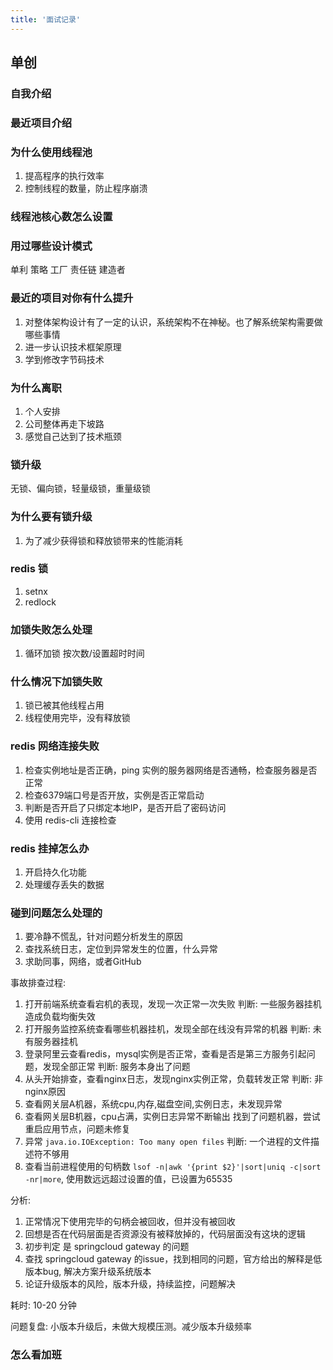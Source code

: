 ```yaml
---
title: '面试记录'
---
```


## 单创

### 自我介绍
### 最近项目介绍
### 为什么使用线程池

1. 提高程序的执行效率
2. 控制线程的数量，防止程序崩溃

### 线程池核心数怎么设置
### 用过哪些设计模式
单利 策略 工厂 责任链 建造者
### 最近的项目对你有什么提升

1. 对整体架构设计有了一定的认识，系统架构不在神秘。也了解系统架构需要做哪些事情
2. 进一步认识技术框架原理
3. 学到修改字节码技术

### 为什么离职

1. 个人安排
2. 公司整体再走下坡路
3. 感觉自己达到了技术瓶颈

### 锁升级

无锁、偏向锁，轻量级锁，重量级锁

### 为什么要有锁升级

1. 为了减少获得锁和释放锁带来的性能消耗

### redis 锁

1. setnx
2. redlock

### 加锁失败怎么处理

1. 循环加锁 按次数/设置超时时间

### 什么情况下加锁失败

1. 锁已被其他线程占用
2. 线程使用完毕，没有释放锁

### redis 网络连接失败

1. 检查实例地址是否正确，ping 实例的服务器网络是否通畅，检查服务器是否正常
2. 检查6379端口号是否开放，实例是否正常启动
3. 判断是否开启了只绑定本地IP，是否开启了密码访问
4. 使用 redis-cli 连接检查

### redis 挂掉怎么办

1. 开启持久化功能
2. 处理缓存丢失的数据

### 碰到问题怎么处理的

1. 要冷静不慌乱，针对问题分析发生的原因
2. 查找系统日志，定位到异常发生的位置，什么异常
3. 求助同事，网络，或者GitHub

事故排查过程:

1. 打开前端系统查看宕机的表现，发现一次正常一次失败 判断: 一些服务器挂机造成负载均衡失效
2. 打开服务监控系统查看哪些机器挂机，发现全部在线没有异常的机器 判断: 未有服务器挂机
3. 登录阿里云查看redis，mysql实例是否正常，查看是否是第三方服务引起问题，发现全部正常 判断: 服务本身出了问题
4. 从头开始排查，查看nginx日志，发现nginx实例正常，负载转发正常 判断: 非nginx原因
5. 查看网关层A机器，系统cpu,内存,磁盘空间,实例日志，未发现异常
6. 查看网关层B机器，cpu占满，实例日志异常不断输出 找到了问题机器，尝试重启应用节点，问题未修复
8. 异常 `java.io.IOException: Too many open files` 判断: 一个进程的文件描述符不够用
9. 查看当前进程使用的句柄数 `lsof -n|awk '{print $2}'|sort|uniq -c|sort -nr|more`, 使用数远远超过设置的值，已设置为65535

分析:

1. 正常情况下使用完毕的句柄会被回收，但并没有被回收
2. 回想是否在代码层面是否资源没有被释放掉的，代码层面没有这块的逻辑
3. 初步判定 是 springcloud gateway 的问题
4. 查找 springcloud gateway 的issue，找到相同的问题，官方给出的解释是低版本bug, 解决方案升级系统版本
5. 论证升级版本的风险，版本升级，持续监控，问题解决

耗时: 10-20 分钟

问题复盘: 小版本升级后，未做大规模压测。减少版本升级频率

### 怎么看加班